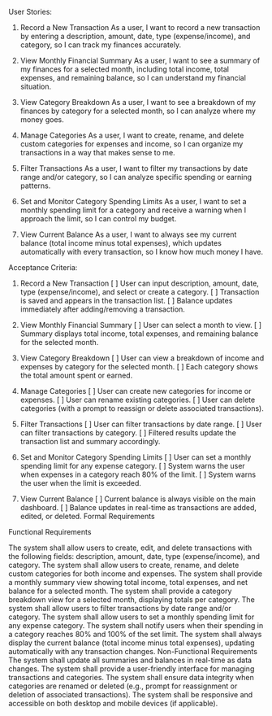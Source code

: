 User Stories: 

1. Record a New Transaction
As a user, I want to record a new transaction by entering a description, amount, date, type (expense/income), and category, so I can track my finances accurately.

2. View Monthly Financial Summary
As a user, I want to see a summary of my finances for a selected month, including total income, total expenses, and remaining balance, so I can understand my financial situation.

3. View Category Breakdown
As a user, I want to see a breakdown of my finances by category for a selected month, so I can analyze where my money goes.

4. Manage Categories
As a user, I want to create, rename, and delete custom categories for expenses and income, so I can organize my transactions in a way that makes sense to me.

5. Filter Transactions
As a user, I want to filter my transactions by date range and/or category, so I can analyze specific spending or earning patterns.

6. Set and Monitor Category Spending Limits
As a user, I want to set a monthly spending limit for a category and receive a warning when I approach the limit, so I can control my budget.

7. View Current Balance
As a user, I want to always see my current balance (total income minus total expenses), which updates automatically with every transaction, so I know how much money I have.


Acceptance Criteria:

1. Record a New Transaction
[ ] User can input description, amount, date, type (expense/income), and select or create a category.
[ ] Transaction is saved and appears in the transaction list.
[ ] Balance updates immediately after adding/removing a transaction.

2. View Monthly Financial Summary
[ ] User can select a month to view.
[ ] Summary displays total income, total expenses, and remaining balance for the selected month.

3. View Category Breakdown
[ ] User can view a breakdown of income and expenses by category for the selected month.
[ ] Each category shows the total amount spent or earned.

4. Manage Categories
[ ] User can create new categories for income or expenses.
[ ] User can rename existing categories.
[ ] User can delete categories (with a prompt to reassign or delete associated transactions).

5. Filter Transactions
[ ] User can filter transactions by date range.
[ ] User can filter transactions by category.
[ ] Filtered results update the transaction list and summary accordingly.

6. Set and Monitor Category Spending Limits
[ ] User can set a monthly spending limit for any expense category.
[ ] System warns the user when expenses in a category reach 80% of the limit.
[ ] System warns the user when the limit is exceeded.

7. View Current Balance
[ ] Current balance is always visible on the main dashboard.
[ ] Balance updates in real-time as transactions are added, edited, or deleted.
Formal Requirements

Functional Requirements

The system shall allow users to create, edit, and delete transactions with the following fields: description, amount, date, type (expense/income), and category.
The system shall allow users to create, rename, and delete custom categories for both income and expenses.
The system shall provide a monthly summary view showing total income, total expenses, and net balance for a selected month.
The system shall provide a category breakdown view for a selected month, displaying totals per category.
The system shall allow users to filter transactions by date range and/or category.
The system shall allow users to set a monthly spending limit for any expense category.
The system shall notify users when their spending in a category reaches 80\% and 100\% of the set limit.
The system shall always display the current balance (total income minus total expenses), updating automatically with any transaction changes.
Non-Functional Requirements
The system shall update all summaries and balances in real-time as data changes.
The system shall provide a user-friendly interface for managing transactions and categories.
The system shall ensure data integrity when categories are renamed or deleted (e.g., prompt for reassignment or deletion of associated transactions).
The system shall be responsive and accessible on both desktop and mobile devices (if applicable).